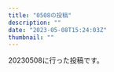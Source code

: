 ```yaml
---
title: "0508の投稿"
description: ""
date: "2023-05-08T15:24:03Z"
thumbnail: ""
---
```

20230508に行った投稿です。
<!--more-->
